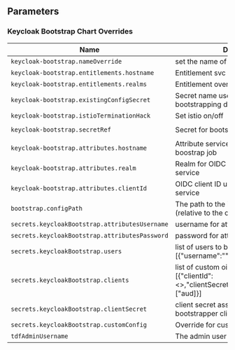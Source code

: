 ## Parameters

### Keycloak Bootstrap Chart Overrides

| Name                                           | Description                                                                                    | Value                                     |
| ---------------------------------------------- | ---------------------------------------------------------------------------------------------- | ----------------------------------------- |
| `keycloak-bootstrap.nameOverride`              | set the name of the job                                                                        | `job`                                     |
| `keycloak-bootstrap.entitlements.hostname`     | Entitlement svc hostname                                                                       | `http://entitlements:4030`                |
| `keycloak-bootstrap.entitlements.realms`       | Entitlement override realms                                                                    | `nil`                                     |
| `keycloak-bootstrap.existingConfigSecret`      | Secret name used to Mount bootstrapping data                                                   | `shp-kcbs-keycloakbootstrap-config`       |
| `keycloak-bootstrap.istioTerminationHack`      | Set istio on/off                                                                               | `true`                                    |
| `keycloak-bootstrap.secretRef`                 | Secret for bootstrap job env variables.                                                        | `name: shp-kcbs-keycloakbootstrap-secret` |
| `keycloak-bootstrap.attributes.hostname`       | Attribute service endpoint accessible to boostrap job                                          | `http://attributes:4020`                  |
| `keycloak-bootstrap.attributes.realm`          | Realm for OIDC client auth to attribute service                                                | `tdf`                                     |
| `keycloak-bootstrap.attributes.clientId`       | OIDC client ID used to auth to attribute service                                               | `dcr-test`                                |
| `bootstrap.configPath`                         | The path to the install configuration file (relative to the chart directory)                   | `nil`                                     |
| `secrets.keycloakBootstrap.attributesUsername` | username for attribute service auth                                                            | `nil`                                     |
| `secrets.keycloakBootstrap.attributesPassword` | password for attribute service auth                                                            | `nil`                                     |
| `secrets.keycloakBootstrap.users`              | list of users to be added [{"username":"","password":""}]                                      | `nil`                                     |
| `secrets.keycloakBootstrap.clients`            | list of custom oidc clients added [{"clientId":<>,"clientSecret":"","audienceMappers":["aud]}] | `nil`                                     |
| `secrets.keycloakBootstrap.clientSecret`       | client secret assigned to standard bootstrapper clients                                        | `nil`                                     |
| `secrets.keycloakBootstrap.customConfig`       | Override for custom config to none                                                             | `nil`                                     |
| `tdfAdminUsername`                             | The admin user created for tdf.                                                                | `tdf-admin`                               |
